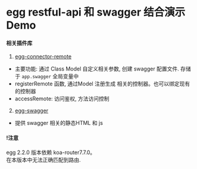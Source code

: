 # egg restful-api 和 swagger 结合演示 Demo

#### 相关插件库

1. [egg-connector-remote](https://github.com/TheOne1006/egg-connector-remote)
  - 主要功能: 通过 Class Model 自定义相关参数, 创建 swagger 配置文件. 存储于 `app.swagger` 全局变量中
  - registerRemote 函数, 通过Model 注册生成 相关的控制器。也可以绑定现有的控制器
  - accessRemote: 访问鉴权, 方法访问控制
2. [egg-swagger](https://github.com/TheOne1006/egg-swagger)
  - 提供 swagger 相关的静态HTML 和 js


#### !注意

egg 2.2.0 版本依赖 koa-router7.7.0。  
在本版本中无法正确匹配到路由.
